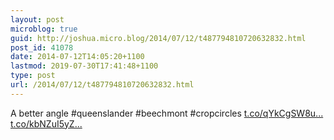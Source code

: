 ```yaml
---
layout: post
microblog: true
guid: http://joshua.micro.blog/2014/07/12/t487794810720632832.html
post_id: 41078
date: 2014-07-12T14:05:20+1100
lastmod: 2019-07-30T17:41:48+1100
type: post
url: /2014/07/12/t487794810720632832.html
---
```

A better angle #queenslander #beechmont #cropcircles [t.co/qYkCgSW8u...](http://t.co/qYkCgSW8uy) [t.co/kbNZuI5yZ...](http://t.co/kbNZuI5yZc)
